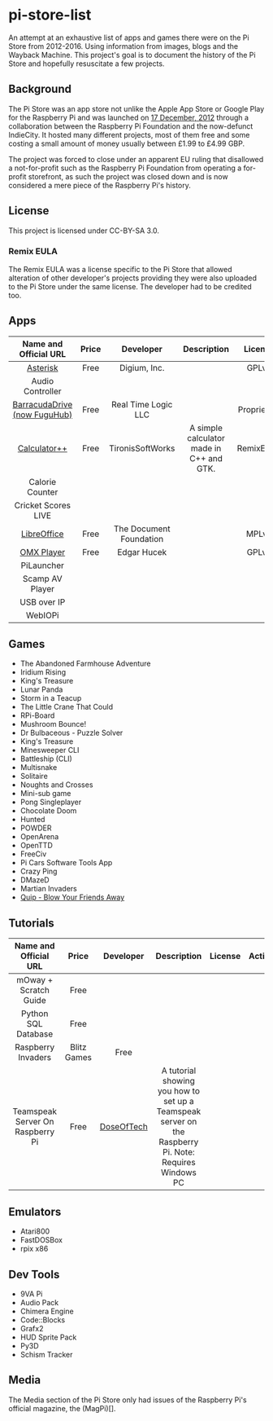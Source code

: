 # pi-store-list
An attempt at an exhaustive list of apps and games there were on the Pi Store from 2012-2016. Using information from images, blogs and the Wayback Machine. This project's goal is to document the history of the Pi Store and hopefully resuscitate a few projects.

## Background
The Pi Store was an app store not unlike the Apple App Store or Google Play for the Raspberry Pi and was launched on [17 December, 2012](https://www.raspberrypi.org/blog/introducing-the-pi-store/) through a collaboration between the Raspberry Pi Foundation and the now-defunct IndieCity. It hosted many different projects, most of them free and some costing a small amount of money usually between £1.99 to £4.99 GBP.

The project was forced to close under an apparent EU ruling that disallowed a not-for-profit such as the Raspberry Pi Foundation from operating a for-profit storefront, as such the project was closed down and is now considered a mere piece of the Raspberry Pi's history.

## License
This project is licensed under CC-BY-SA 3.0.

### Remix EULA
The Remix EULA was a license specific to the Pi Store that allowed alteration of other developer's projects providing they were also uploaded to the Pi Store under the same license. The developer had to be credited too.

## Apps
| Name and Official URL | Price | Developer    | Description | License | Active |
|:---------------------:|:------:|:-----:|:-----------:|:-------:|:------:|
| [Asterisk](http://www.raspberry-asterisk.org/) | Free | Digium, Inc. |             | GPLv2   | Yes    |
| Audio Controller | | | | | |
| [BarracudaDrive (now FuguHub)](http://fuguhub.com/RaspberryPi.lsp) | Free | Real Time Logic LLC | | Proprietary | Yes |
| [Calculator++](http://store.raspberrypi.com/projects/calculator) | Free | TironisSoftWorks | A simple calculator made in C++ and GTK. | RemixEULA | No |
| Calorie Counter | | | | | | 
| Cricket Scores LIVE | | | | | |
| [LibreOffice](https://www.libreoffice.org/) | Free | The Document Foundation | | MPLv2 | Yes |
| [OMX Player](https://github.com/huceke/omxplayer) | Free | Edgar Hucek | | GPLv2 | |
| PiLauncher | | | | | |
| Scamp AV Player | | | | | |
| USB over IP | | | | | |
| WebIOPi | | | | | |

## Games
* The Abandoned Farmhouse Adventure
* Iridium Rising
* King's Treasure
* Lunar Panda
* Storm in a Teacup
* The Little Crane That Could
* RPi-Board
* Mushroom Bounce!
* Dr Bulbaceous - Puzzle Solver
* King's Treasure
* Minesweeper CLI
* Battleship (CLI)
* Multisnake
* Solitaire
* Noughts and Crosses
* Mini-sub game
* Pong Singleplayer
* Chocolate Doom
* Hunted
* POWDER
* OpenArena
* OpenTTD
* FreeCiv
* Pi Cars Software Tools App
* Crazy Ping
* DMazeD
* Martian Invaders
* [Quip - Blow Your Friends Away](https://bitbucket.org/xixs/leedshack/src)

## Tutorials
| Name and Official URL | Price | Developer | Description | License | Active |
|:---------------------:|:-----:|:---------:|:-----------:|:-------:|:------:|
| mOway + Scratch Guide | Free  |  | |   |   |
| Python SQL Database | Free  |  | |   |   |
| Raspberry Invaders | Blitz Games | Free |   |   |
| Teamspeak Server On Raspberry Pi | Free | [DoseOfTech](http://www.doseoftech.co.uk) | A tutorial showing you how to set up a Teamspeak server on the Raspberry Pi. Note: Requires Windows PC | | |

## Emulators
* Atari800
* FastDOSBox
* rpix x86

## Dev Tools
* 9VA Pi
* Audio Pack
* Chimera Engine
* Code::Blocks
* Grafx2
* HUD Sprite Pack
* Py3D
* Schism Tracker

## Media
The Media section of the Pi Store only had issues of the Raspberry Pi's official magazine, the (MagPi)[].
